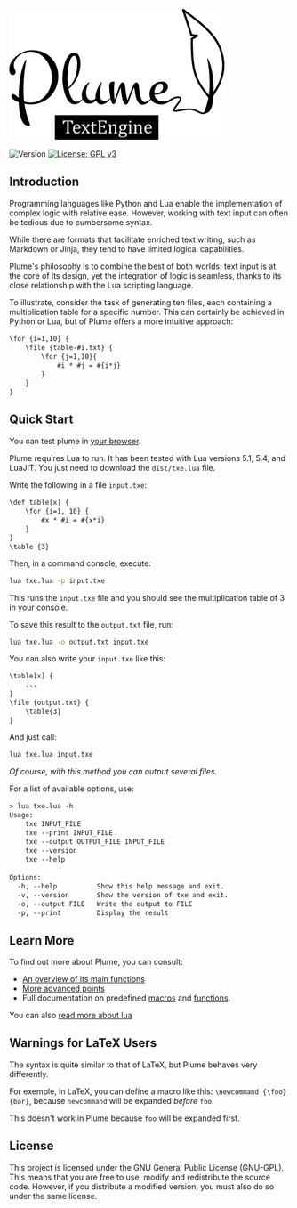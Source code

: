 ![Plume - TextEngine](logo.png)

![Version](https://img.shields.io/badge/version-0.1.0-blue.svg) [![License: GPL v3](https://img.shields.io/badge/License-GPLv3-blue.svg)](https://www.gnu.org/licenses/gpl-3.0)

## Introduction

Programming languages like Python and Lua enable the implementation of complex logic with relative ease. However, working with text input can often be tedious due to cumbersome syntax.

While there are formats that facilitate enriched text writing, such as Markdown or Jinja, they tend to have limited logical capabilities.

Plume's philosophy is to combine the best of both worlds: text input is at the core of its design, yet the integration of logic is seamless, thanks to its close relationship with the Lua scripting language.

To illustrate, consider the task of generating ten files, each containing a multiplication table for a specific number. This can certainly be achieved in Python or Lua, but of Plume offers a more intuitive approach:

```txe
\for {i=1,10} {
    \file {table-#i.txt} {
        \for {j=1,10}{
            #i * #j = #{i*j}
        }
    }
}
```

## Quick Start

You can test plume in [your browser](https://app.barbedor.bzh/txe.html). 

Plume requires Lua to run. It has been tested with Lua versions 5.1, 5.4, and LuaJIT. You just need to download the ```dist/txe.lua``` file.

Write the following in a file `input.txe`:

```txe
\def table[x] {
    \for {i=1, 10} {
        #x * #i = #{x*i}
    }
}
\table {3}
```

Then, in a command console, execute:

```bash
lua txe.lua -p input.txe
```

This runs the `input.txe` file and you should see the multiplication table of 3 in your console.

To save this result to the `output.txt` file, run:

```bash
lua txe.lua -o output.txt input.txe
```

You can also write your `input.txe` like this:

```txe
\table[x] {
    ...
}
\file {output.txt} {
    \table{3}
}
```

And just call:

```bash
lua txe.lua input.txe
```

_Of course, with this method you can output several files._

For a list of available options, use:

```
> lua txe.lua -h
Usage:
    txe INPUT_FILE
    txe --print INPUT_FILE
    txe --output OUTPUT_FILE INPUT_FILE
    txe --version
    txe --help

Options:
  -h, --help          Show this help message and exit.
  -v, --version       Show the version of txe and exit.
  -o, --output FILE   Write the output to FILE
  -p, --print         Display the result
```

## Learn More

To find out more about Plume, you can consult:
- [An overview of its main functions](doc/overview.md)
- [More advanced points](doc/advanced.md)
- Full documentation on predefined [macros](doc/predefined_macros.md) and  [functions](doc/api.md).

You can also [read more about lua](https://www.lua.org/pil/1.html)

## Warnings for LaTeX Users

The syntax is quite similar to that of LaTeX, but Plume behaves very differently.

For exemple, in LaTeX, you can define a macro like this: `\newcommand {\foo} {bar}`, because `newcommand` will be expanded _before_ `foo`.

This doesn't work in Plume because `foo` will be expanded first.

## License

This project is licensed under the GNU General Public License (GNU-GPL). This means that you are free to use, modify and redistribute the source code. However, if you distribute a modified version, you must also do so under the same license. 